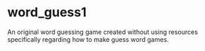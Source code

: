 # word_guess1
An original word guessing game created without using resources specifically regarding how to make guess word games.

